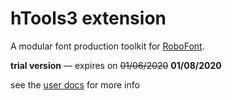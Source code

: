 hTools3 extension
=================

A modular font production toolkit for [RoboFont](http://robofont.com/).

**trial version** — expires on ~~01/06/2020~~ **01/08/2020**

see the [user docs](https://hipertipo.gitlab.io/htools3_core_extension/) for more info
